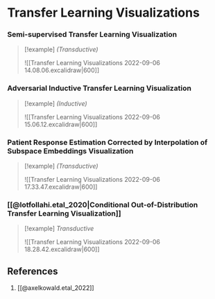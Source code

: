 # Transfer Learning Visualizations

### Semi-supervised Transfer Learning Visualization

> [!example] 
> *(Transductive)*
> 
> ![[Transfer Learning Visualizations 2022-09-06 14.08.06.excalidraw|600]]

### Adversarial Inductive Transfer Learning Visualization

> [!example] 
> *(Inductive)*
> 
> ![[Transfer Learning Visualizations 2022-09-06 15.06.12.excalidraw|600]]

### Patient Response Estimation Corrected by Interpolation of Subspace Embeddings Visualization

> [!example] 
> *(Transductive)*
> 
> ![[Transfer Learning Visualizations 2022-09-06 17.33.47.excalidraw|600]]

### [[@lotfollahi.etal_2020|Conditional Out-of-Distribution Transfer Learning Visualization]]

> [!example] 
> *Transductive*
> 
> ![[Transfer Learning Visualizations 2022-09-06 18.28.42.excalidraw|600]]

## References
1. [[@axelkowald.etal_2022]]